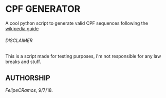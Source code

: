 # CPF GENERATOR
A cool python script to generate valid CPF sequences following the [wikipedia guide](https://pt.wikipedia.org/wiki/Cadastro_de_pessoas_f%C3%ADsicas)

###### DISCLAIMER

This is a script made for testing purposes, i'm not responsible for any law breaks and stuff.

## AUTHORSHIP

*FelipeCRamos*, 9/7/18.